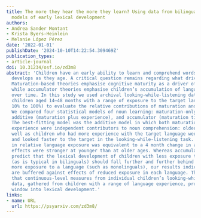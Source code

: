 ```yaml
---
title: The more they hear the more they learn? Using data from bilinguals to test
  models of early lexical development
authors:
- Andrea Sander Montant
- Krista Byers-Heinlein
- Melanie López Pérez
date: '2022-01-01'
publishDate: '2024-10-10T14:22:54.309469Z'
publication_types:
- article-journal
doi: 10.31234/osf.io/zd3m8
abstract: 'Children have an early ability to learn and comprehend words, a skill that
  develops as they age. A critical question remains regarding what drives this development.
  Maturation-based theories emphasise cognitive maturity as a driver of comprehension,
  while accumulator theories emphasise children’s accumulation of language experience
  over time. In this study we used archival looking-while-listening data from 155
  children aged 14–48 months with a range of exposure to the target languages (from
  10% to 100%) to evaluate the relative contributions of maturation and experience.
  We compared four statistical models of noun learning: maturation-only, experience-only,
  additive (maturation plus experience), and accumulator (maturation times experience).
  The best-fitting model was the additive model in which both maturation (age) and
  experience were independent contributors to noun comprehension: older children as
  well as children who had more experience with the target language were more accurate
  and looked faster to the target in the looking-while-listening task. A 25% change
  in relative language exposure was equivalent to a 4 month change in age, and age
  effects were stronger at younger than at older ages. Whereas accumulator models
  predict that the lexical development of children with less exposure to a language
  (as is typical in bilinguals) should fall further and further behind children with
  more exposure to a language (such as monolinguals), our results indicate that bilinguals
  are buffered against effects of reduced exposure in each language. This study shows
  that continuous-level measures from individual children’s looking-while-listening
  data, gathered from children with a range of language experience, provide a powerful
  window into lexical development.'
links:
- name: URL
  url: https://psyarxiv.com/zd3m8/
---
```

